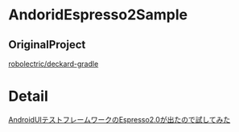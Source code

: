 # AndoridEspresso2Sample

## OriginalProject
[robolectric/deckard-gradle](https://github.com/robolectric/deckard-gradle)

# Detail

[AndroidUIテストフレームワークのEspresso2.0が出たので試してみた](http://toshihirock.blogspot.jp/2014/12/androiduiespresso20.html)
